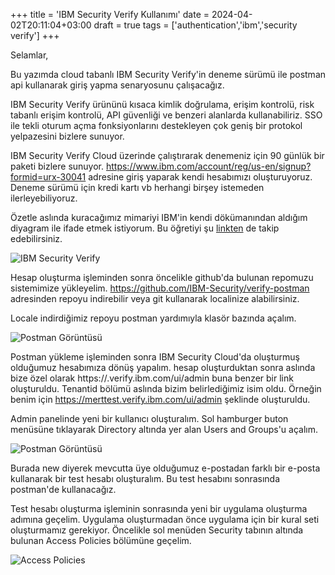 +++
title = 'IBM Security Verify Kullanımı'
date = 2024-04-02T20:11:04+03:00
draft = true
tags = ['authentication','ibm','security verify']
+++

Selamlar,

Bu yazımda cloud tabanlı IBM Security Verify'in deneme sürümü ile postman api kullanarak giriş yapma senaryosunu çalışacağız.

IBM Security Verify ürününü kısaca kimlik doğrulama, erişim kontrolü, risk tabanlı erişim kontrolü, API güvenliği ve benzeri alanlarda kullanabiliriz. SSO ile tekli oturum açma fonksiyonlarını destekleyen çok geniş bir protokol yelpazesini bizlere sunuyor.

IBM Security Verify Cloud üzerinde çalıştırarak denemeniz için 90 günlük bir paketi bizlere sunuyor. 
https://www.ibm.com/account/reg/us-en/signup?formid=urx-30041 adresine giriş yaparak kendi hesabımızı oluşturuyoruz. Deneme sürümü için kredi kartı vb herhangi birşey istemeden ilerleyebiliyoruz.

Özetle aslında kuracağımız mimariyi IBM'in kendi dökümanından aldığım diyagram ile ifade etmek istiyorum.
Bu öğretiyi şu [linkten](https://learn.ibm.com/pluginfile.php/2271988/mod_resource/content/1/Developer%20cookbook%20-%20Policy-based%20Authentication.pdf
) de takip edebilirsiniz. 

![IBM Security Verify](/images/ibm-security-verify-kullanimi/diyagram.png)


Hesap oluşturma işleminden sonra öncelikle github'da bulunan repomuzu sistemimize yükleyelim.
https://github.com/IBM-Security/verify-postman adresinden repoyu indirebilir veya git kullanarak localinize alabilirsiniz.

Locale indirdiğimiz repoyu postman yardımıyla klasör bazında açalım.

![Postman Görüntüsü](/images/ibm-security-verify-kullanimi/postman-goruntusu.png)

Postman yükleme işleminden sonra IBM Security Cloud'da oluşturmuş olduğumuz hesabımıza dönüş yapalım.
hesap oluşturduktan sonra aslında bize özel olarak https://<yourtenantid>.verify.ibm.com/ui/admin buna benzer bir link oluşturuldu. Tenantid bölümü aslında bizim belirlediğimiz isim oldu. Örneğin benim için https://merttest.verify.ibm.com/ui/admin şeklinde oluşturuldu.

Admin panelinde yeni bir kullanıcı oluşturalım. Sol hamburger buton menüsüne tıklayarak Directory altında yer alan Users and Groups'u açalım.

![Postman Görüntüsü](/images/ibm-security-verify-kullanimi/user-olusturma.png)

Burada new diyerek mevcutta üye olduğumuz e-postadan farklı bir e-posta kullanarak bir test hesabı oluşturalım.
Bu test hesabını sonrasında postman'de kullanacağız.


Test hesabı oluşturma işleminin sonrasında yeni bir uygulama oluşturma adımına geçelim. Uygulama oluşturmadan önce uygulama için bir kural seti oluşturmamız gerekiyor. Öncelikle sol menüden Security tabının altında bulunan Access Policies bölümüne geçelim.

![Access Policies](/images/ibm-security-verify-kullanimi/security-access.png)

